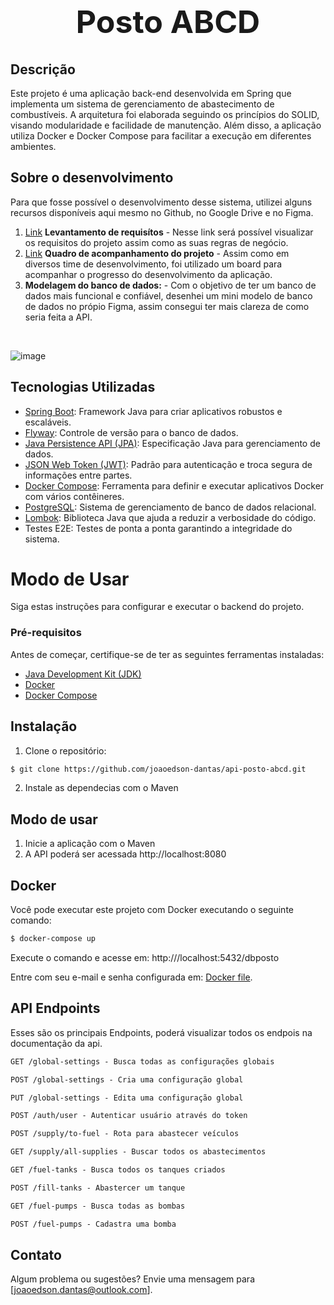 <h1 style="font-size:50px" align="center">Posto ABCD</h1>

## Descrição

Este projeto é uma aplicação back-end desenvolvida em Spring que implementa um sistema de gerenciamento de abastecimento de combustíveis. A arquitetura foi elaborada seguindo os princípios do SOLID, visando modularidade e facilidade de manutenção. Além disso, a aplicação utiliza Docker e Docker Compose para facilitar a execução em diferentes ambientes.


## Sobre o desenvolvimento

Para que fosse possível o desenvolvimento desse sistema, utilizei alguns recursos disponíveis 
aqui mesmo no Github, no Google Drive e no Figma.

1. [Link](https://docs.google.com/document/d/1PnWNfzcBYsXSAIET_Hn1KgaTRsJkkjHfBYwFnQ0TMOQ/edit?usp=sharing) **Levantamento de requisítos** - Nesse link será possível visualizar os requisitos do projeto assim como as suas regras de negócio.
2. [Link](https://github.com/users/joaoedson-dantas/projects/3) **Quadro de acompanhamento do projeto** - Assim como em diversos time de desenvolvimento, foi utilizado um board para acompanhar o progresso do desenvolvimento da aplicação.
3. **Modelagem do banco de dados:** - Com o objetivo de ter um banco de dados mais funcional e confiável, desenhei um mini modelo de banco de dados no própio Figma, assim consegui ter mais clareza de como seria feita a API.
   <p align="center">
   <br>
 ![image](https://github.com/joaoedson-dantas/api-posto-abcd/assets/114243172/d13f7e30-cd1a-4ea3-ba00-008e4a938b3c)


</p>

## Tecnologias Utilizadas

- [Spring Boot](https://spring.io/projects/spring-boot): Framework Java para criar aplicativos robustos e escaláveis.
- [Flyway](https://flywaydb.org/): Controle de versão para o banco de dados.
- [Java Persistence API (JPA)](https://docs.oracle.com/javaee/7/tutorial/persistence-intro.htm): Especificação Java para gerenciamento de dados.
- [JSON Web Token (JWT)](https://jwt.io/): Padrão para autenticação e troca segura de informações entre partes.
- [Docker Compose](https://docs.docker.com/compose/): Ferramenta para definir e executar aplicativos Docker com vários contêineres.
- [PostgreSQL](https://www.postgresql.org/): Sistema de gerenciamento de banco de dados relacional.
- [Lombok](https://projectlombok.org/): Biblioteca Java que ajuda a reduzir a verbosidade do código.
- Testes E2E: Testes de ponta a ponta garantindo a integridade do sistema.

# Modo de Usar

Siga estas instruções para configurar e executar o backend do projeto.

### Pré-requisitos

Antes de começar, certifique-se de ter as seguintes ferramentas instaladas:

- [Java Development Kit (JDK)](https://www.oracle.com/java/technologies/javase-downloads.html)
- [Docker](https://docs.docker.com/get-docker/)
- [Docker Compose](https://docs.docker.com/compose/install/)

## Instalação

1. Clone o repositório:

```bash
$ git clone https://github.com/joaoedson-dantas/api-posto-abcd.git
```

2. Instale as dependecias com o Maven

## Modo de usar

1. Inicie a aplicação com o Maven 
2. A API poderá ser acessada http://localhost:8080

## Docker

Você pode executar este projeto com Docker executando o seguinte comando:

```bash
$ docker-compose up
```
Execute o comando e acesse em:  http:///localhost:5432/dbposto

Entre com seu e-mail e senha configurada em: [Docker file](./docker-compose.yml).

## API Endpoints
Esses são os principais Endpoints, poderá visualizar todos os endpois na documentação da api.

```markdown
GET /global-settings - Busca todas as configurações globais

POST /global-settings - Cria uma configuração global

PUT /global-settings - Edita uma configuração global

POST /auth/user - Autenticar usuário através do token 

POST /supply/to-fuel - Rota para abastecer veículos

GET /supply/all-supplies - Buscar todos os abastecimentos

GET /fuel-tanks - Busca todos os tanques criados

POST /fill-tanks - Abastercer um tanque

GET /fuel-pumps - Busca todas as bombas

POST /fuel-pumps - Cadastra uma bomba


```

## Contato
Algum problema ou sugestões? Envie uma mensagem para [joaoedson.dantas@outlook.com].
